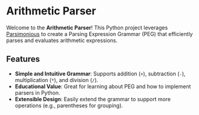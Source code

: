 # Arithmetic Parser

Welcome to the **Arithmetic Parser**! This Python project leverages [Parsimonious](https://github.com/erikrose/parsimonious) to create a Parsing Expression Grammar (PEG) that efficiently parses and evaluates arithmetic expressions.

## Features

- **Simple and Intuitive Grammar**: Supports addition (`+`), subtraction (`-`), multiplication (`*`), and division (`/`).
- **Educational Value**: Great for learning about PEG and how to implement parsers in Python.
- **Extensible Design**: Easily extend the grammar to support more operations (e.g., parentheses for grouping).
